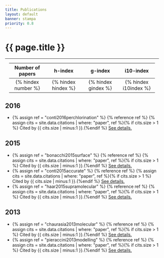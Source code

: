```yaml
---
title: Publications
layout: default
banner: stampa
priority: 0.8
---
```


{{ page.title }}
================
---

<table style="margin: 0 auto; width: 95%;">
    <colgroup>
       <col span="1" style="width: 25%;">
       <col span="1" style="width: 25%;">
       <col span="1" style="width: 25%;">
       <col span="1" style="width: 25%;">
    </colgroup>
    <thead>
    <tr>
        <th style="width=25%; text-align:center">Number of papers</th>
        <th style="width=25%; text-align:center">h-index</th>
        <th style="width=25%; text-align:center">g-index</th>
        <th style="width=25%; text-align:center">i10-index</th>
    </tr>
    </thead>
    <tbody>
    <tr>
        <td style="text-align: center">{% hindex number %}</td>
        <td style="text-align: center">{% hindex hindex %}</td>
        <td style="text-align: center">{% hindex gindex %}</td>
        <td style="text-align: center">{% hindex i10index %}</td>
    </tr>
    </tbody>
</table>


## 2016
 - {% assign ref = "conti2016perchlorination" %} {% reference ref %} {% assign cits = site.data.citations | where: "paper", ref %}{% if cits.size > 1 %} Cited by {{ cits.size | minus:1 }}.{%endif %} [See details.](bib/{{ref}}.html)

## 2015
 - {% assign ref = "bonacchi2015surface" %} {% reference ref %} {% assign cits = site.data.citations | where: "paper", ref %}{% if cits.size > 1 %} Cited by {{ cits.size | minus:1 }}.{%endif %} [See details.](bib/{{ref}}.html)
 - {% assign ref = "conti2015accurate" %} {% reference ref %} {% assign cits = site.data.citations | where: "paper", ref %}{% if cits.size > 1 %} Cited by {{ cits.size | minus:1 }}.{%endif %} [See details.](bib/{{ref}}.html)
 - {% assign ref = "haar2015supramolecular" %} {% reference ref %} {% assign cits = site.data.citations | where: "paper", ref %}{% if cits.size > 1 %} Cited by {{ cits.size | minus:1 }}.{%endif %} [See details.](bib/{{ref}}.html)

## 2013
 - {% assign ref = "chaurasia2013molecular" %} {% reference ref %} {% assign cits = site.data.citations | where: "paper", ref %}{% if cits.size > 1 %} Cited by {{ cits.size | minus:1 }}.{%endif %} [See details.](bib/{{ref}}.html)
 - {% assign ref = "pieraccini2013modelling" %} {% reference ref %} {% assign cits = site.data.citations | where: "paper", ref %}{% if cits.size > 1 %} Cited by {{ cits.size | minus:1 }}.{%endif %} [See details.](bib/{{ref}}.html)

